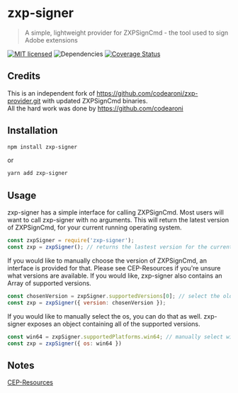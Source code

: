 # zxp-signer

> A simple, lightweight provider for ZXPSignCmd - the tool used to sign Adobe extensions

[![MIT licensed](https://img.shields.io/badge/license-MIT-blue.svg)](https://opensource.org/licenses/MIT)
![Dependencies](https://img.shields.io/librariesio/release/npm/zxp-signer)
[![Coverage Status](https://coveralls.io/repos/github/Trevor-/zxp-signer/badge.svg?branch=master)](https://coveralls.io/github/Trevor-/zxp-signer?branch=master)

## Credits

This is an independent fork of <https://github.com/codearoni/zxp-provider.git> with updated ZXPSignCmd binaries.  
All the hard work was done by <https://github.com/codearoni>

## Installation

```bash
npm install zxp-signer
```

or

```bash
yarn add zxp-signer
```

## Usage

zxp-signer has a simple interface for calling ZXPSignCmd. Most users will want to call zxp-signer with no arguments. This will return the latest version of ZXPSignCmd, for your current running operating system.

```javascript
const zxpSigner = require('zxp-signer');
const zxp = zxpSigner(); // returns the lastest version for the current operation system
```

If you would like to manually choose the version of ZXPSignCmd, an interface is provided for that. Please see CEP-Resources if you're unsure what versions are available. If you would like, zxp-signer also contains an Array of supported versions.

```javascript
const chosenVersion = zxpSigner.supportedVersions[0]; // select the oldest version of ZXPSignCmd
const zxp = zxpSigner({ version: chosenVersion });
```

If you would like to manually select the os, you can do that as well. zxp-signer exposes an object containing all of the supported versions.

```javascript
const win64 = zxpSigner.supportedPlatforms.win64; // manually select windows 64 bit
const zxp = zxpSigner({ os: win64 })
```

## Notes

[CEP-Resources](https://github.com/Adobe-CEP/CEP-Resources)
